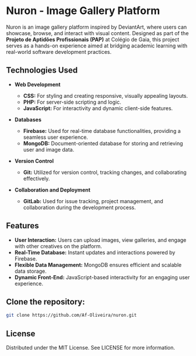 # Nuron - Image Gallery Platform

Nuron is an image gallery platform inspired by DeviantArt, where users can showcase, browse, and interact with visual content. Designed as part of the **Projeto de Aptidões Profissionais (PAP)** at Colégio de Gaia, this project serves as a hands-on experience aimed at bridging academic learning with real-world software development practices.

## Technologies Used

- **Web Development**  
  - **CSS:** For styling and creating responsive, visually appealing layouts.  
  - **PHP:** For server-side scripting and logic.  
  - **JavaScript:** For interactivity and dynamic client-side features.  

- **Databases**  
  - **Firebase:** Used for real-time database functionalities, providing a seamless user experience.  
  - **MongoDB:** Document-oriented database for storing and retrieving user and image data.

- **Version Control**  
  - **Git:** Utilized for version control, tracking changes, and collaborating effectively.  

- **Collaboration and Deployment**  
  - **GitLab:** Used for issue tracking, project management, and collaboration during the development process.

## Features

- **User Interaction:** Users can upload images, view galleries, and engage with other creatives on the platform.  
- **Real-Time Database:** Instant updates and interactions powered by Firebase.  
- **Flexible Data Management:** MongoDB ensures efficient and scalable data storage.  
- **Dynamic Front-End:** JavaScript-based interactivity for an engaging user experience.

## Clone the repository:  
   ```bash
   git clone https://github.com/Af-Oliveira/nuron.git
  ```
## License

Distributed under the MIT License. See LICENSE for more information.
